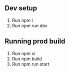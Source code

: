 ## Dev setup
1. Run npm i
2. Run npm run dev

## Running prod build
1. Run npm ci
2. Run npm build
2. Run npm run start